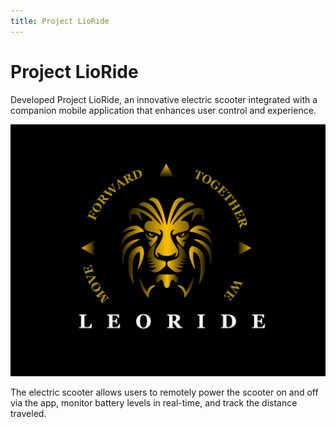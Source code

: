 ```yaml
---
title: Project LioRide
---
```


# Project LioRide

Developed Project LioRide, an innovative electric scooter integrated with a companion mobile application that enhances user control and experience.

![LioRide](../images/web1.0.jpg)

The electric scooter allows users to remotely power the scooter on and off via the app, monitor battery levels in real-time, and track the distance traveled.
